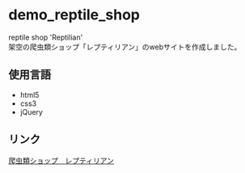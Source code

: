 # demo_reptile_shop
reptile shop 'Reptilian'<br>
架空の爬虫類ショップ「レプティリアン」のwebサイトを作成しました。
## 使用言語
* html5
* css3
* jQuery
## リンク
[爬虫類ショップ　レプティリアン](https://jacobita1865.github.io/demo_reptile_shop/)
